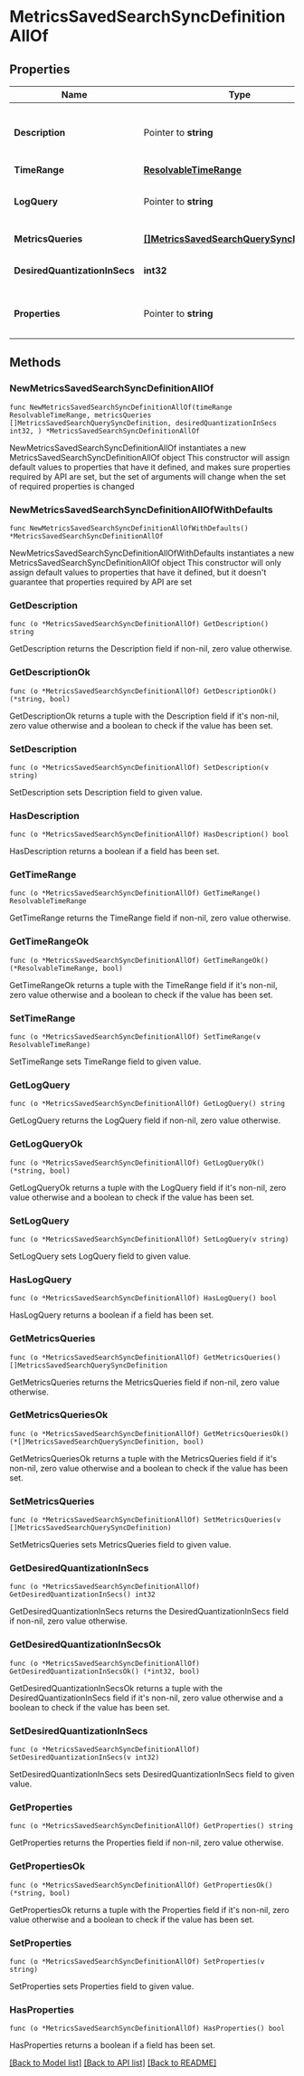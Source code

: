 # MetricsSavedSearchSyncDefinitionAllOf

## Properties

Name | Type | Description | Notes
------------ | ------------- | ------------- | -------------
**Description** | Pointer to **string** | Item description in the content library. | [optional] 
**TimeRange** | [**ResolvableTimeRange**](ResolvableTimeRange.md) |  | 
**LogQuery** | Pointer to **string** | Query used to add an overlay to the chart. | [optional] 
**MetricsQueries** | [**[]MetricsSavedSearchQuerySyncDefinition**](MetricsSavedSearchQuerySyncDefinition.md) | Metrics queries. | 
**DesiredQuantizationInSecs** | **int32** | Desired quantization in seconds. | 
**Properties** | Pointer to **string** | Chart properties. This field is optional. | [optional] 

## Methods

### NewMetricsSavedSearchSyncDefinitionAllOf

`func NewMetricsSavedSearchSyncDefinitionAllOf(timeRange ResolvableTimeRange, metricsQueries []MetricsSavedSearchQuerySyncDefinition, desiredQuantizationInSecs int32, ) *MetricsSavedSearchSyncDefinitionAllOf`

NewMetricsSavedSearchSyncDefinitionAllOf instantiates a new MetricsSavedSearchSyncDefinitionAllOf object
This constructor will assign default values to properties that have it defined,
and makes sure properties required by API are set, but the set of arguments
will change when the set of required properties is changed

### NewMetricsSavedSearchSyncDefinitionAllOfWithDefaults

`func NewMetricsSavedSearchSyncDefinitionAllOfWithDefaults() *MetricsSavedSearchSyncDefinitionAllOf`

NewMetricsSavedSearchSyncDefinitionAllOfWithDefaults instantiates a new MetricsSavedSearchSyncDefinitionAllOf object
This constructor will only assign default values to properties that have it defined,
but it doesn't guarantee that properties required by API are set

### GetDescription

`func (o *MetricsSavedSearchSyncDefinitionAllOf) GetDescription() string`

GetDescription returns the Description field if non-nil, zero value otherwise.

### GetDescriptionOk

`func (o *MetricsSavedSearchSyncDefinitionAllOf) GetDescriptionOk() (*string, bool)`

GetDescriptionOk returns a tuple with the Description field if it's non-nil, zero value otherwise
and a boolean to check if the value has been set.

### SetDescription

`func (o *MetricsSavedSearchSyncDefinitionAllOf) SetDescription(v string)`

SetDescription sets Description field to given value.

### HasDescription

`func (o *MetricsSavedSearchSyncDefinitionAllOf) HasDescription() bool`

HasDescription returns a boolean if a field has been set.

### GetTimeRange

`func (o *MetricsSavedSearchSyncDefinitionAllOf) GetTimeRange() ResolvableTimeRange`

GetTimeRange returns the TimeRange field if non-nil, zero value otherwise.

### GetTimeRangeOk

`func (o *MetricsSavedSearchSyncDefinitionAllOf) GetTimeRangeOk() (*ResolvableTimeRange, bool)`

GetTimeRangeOk returns a tuple with the TimeRange field if it's non-nil, zero value otherwise
and a boolean to check if the value has been set.

### SetTimeRange

`func (o *MetricsSavedSearchSyncDefinitionAllOf) SetTimeRange(v ResolvableTimeRange)`

SetTimeRange sets TimeRange field to given value.


### GetLogQuery

`func (o *MetricsSavedSearchSyncDefinitionAllOf) GetLogQuery() string`

GetLogQuery returns the LogQuery field if non-nil, zero value otherwise.

### GetLogQueryOk

`func (o *MetricsSavedSearchSyncDefinitionAllOf) GetLogQueryOk() (*string, bool)`

GetLogQueryOk returns a tuple with the LogQuery field if it's non-nil, zero value otherwise
and a boolean to check if the value has been set.

### SetLogQuery

`func (o *MetricsSavedSearchSyncDefinitionAllOf) SetLogQuery(v string)`

SetLogQuery sets LogQuery field to given value.

### HasLogQuery

`func (o *MetricsSavedSearchSyncDefinitionAllOf) HasLogQuery() bool`

HasLogQuery returns a boolean if a field has been set.

### GetMetricsQueries

`func (o *MetricsSavedSearchSyncDefinitionAllOf) GetMetricsQueries() []MetricsSavedSearchQuerySyncDefinition`

GetMetricsQueries returns the MetricsQueries field if non-nil, zero value otherwise.

### GetMetricsQueriesOk

`func (o *MetricsSavedSearchSyncDefinitionAllOf) GetMetricsQueriesOk() (*[]MetricsSavedSearchQuerySyncDefinition, bool)`

GetMetricsQueriesOk returns a tuple with the MetricsQueries field if it's non-nil, zero value otherwise
and a boolean to check if the value has been set.

### SetMetricsQueries

`func (o *MetricsSavedSearchSyncDefinitionAllOf) SetMetricsQueries(v []MetricsSavedSearchQuerySyncDefinition)`

SetMetricsQueries sets MetricsQueries field to given value.


### GetDesiredQuantizationInSecs

`func (o *MetricsSavedSearchSyncDefinitionAllOf) GetDesiredQuantizationInSecs() int32`

GetDesiredQuantizationInSecs returns the DesiredQuantizationInSecs field if non-nil, zero value otherwise.

### GetDesiredQuantizationInSecsOk

`func (o *MetricsSavedSearchSyncDefinitionAllOf) GetDesiredQuantizationInSecsOk() (*int32, bool)`

GetDesiredQuantizationInSecsOk returns a tuple with the DesiredQuantizationInSecs field if it's non-nil, zero value otherwise
and a boolean to check if the value has been set.

### SetDesiredQuantizationInSecs

`func (o *MetricsSavedSearchSyncDefinitionAllOf) SetDesiredQuantizationInSecs(v int32)`

SetDesiredQuantizationInSecs sets DesiredQuantizationInSecs field to given value.


### GetProperties

`func (o *MetricsSavedSearchSyncDefinitionAllOf) GetProperties() string`

GetProperties returns the Properties field if non-nil, zero value otherwise.

### GetPropertiesOk

`func (o *MetricsSavedSearchSyncDefinitionAllOf) GetPropertiesOk() (*string, bool)`

GetPropertiesOk returns a tuple with the Properties field if it's non-nil, zero value otherwise
and a boolean to check if the value has been set.

### SetProperties

`func (o *MetricsSavedSearchSyncDefinitionAllOf) SetProperties(v string)`

SetProperties sets Properties field to given value.

### HasProperties

`func (o *MetricsSavedSearchSyncDefinitionAllOf) HasProperties() bool`

HasProperties returns a boolean if a field has been set.


[[Back to Model list]](../README.md#documentation-for-models) [[Back to API list]](../README.md#documentation-for-api-endpoints) [[Back to README]](../README.md)


